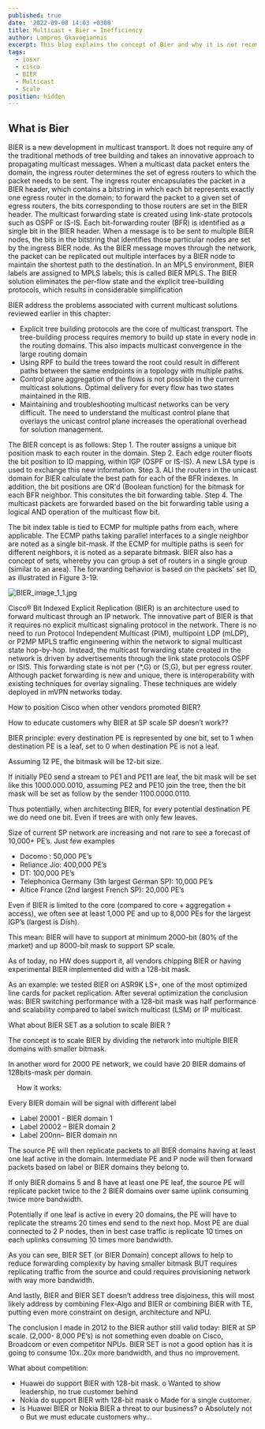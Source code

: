 ```yaml
---
published: true
date: '2022-09-08 14:03 +0300'
title: Multicast + Bier = Inefficiency
author: Lampros Gkavogiannis
excerpt: This blog explains the concept of Bier and why it is not recommended
tags:
  - iosxr
  - cisco
  - BIER
  - Multicast
  - Scale
position: hidden
---
```

## What is Bier

BIER is a new development in multicast transport. It does not require any of the traditional methods of tree building and takes an innovative approach to propagating multicast messages. When a multicast data packet enters the domain, the ingress router determines the set of egress routers to which the packet needs to be sent. The ingress router encapsulates the packet in a BIER header, which contains a bitstring in which each bit represents exactly one egress router in the domain; to forward the packet to a given set of egress routers, the bits corresponding to those routers are set in the BIER header. The multicast forwarding state is created using link-state protocols such as OSPF or IS-IS. Each bit-forwarding router (BFR) is identified as a single bit in the BIER header. When a message is to be sent to multiple BIER nodes, the bits in the bitstring that identifies those particular nodes are set by the ingress BIER node. As the BIER message moves through the network, the packet can be replicated out multiple interfaces by a BIER node to maintain the shortest path to the destination. In an MPLS environment, BIER labels are assigned to MPLS labels; this is called BIER MPLS. The BIER solution eliminates the per-flow state and the explicit tree-building protocols, which results in considerable simplification

BIER address the problems associated with current multicast solutions reviewed earlier in this chapter:
- Explicit tree building protocols are the core of multicast transport. The tree-building process requires memory to build up state in every node in the routing domains. This also impacts multicast convergence in the large routing domain
- Using RPF to build the trees toward the root could result in different paths between the same endpoints in a topology with multiple paths.
- Control plane aggregation of the flows is not possible in the current multicast solutions. Optimal delivery for every flow has two states maintained in the RIB.
- Maintaining and troubleshooting multicast networks can be very difficult. The need to understand the multicast control plane that overlays the unicast control plane increases the operational overhead for solution management.

The BIER concept is as follows:
Step 1. The router assigns a unique bit position mask to each router in the domain.
Step 2. Each edge router floots the bit position to ID mapping, within IGP (OSPF or IS-IS). A new LSA type is used to exchange this new information.
Step 3. ALl the routers in the unicast domain for BIER calculate the best path for each of the BFR indexes. In addition, the bit positions are OR'd (Boolean function) for the bitmask for each BFR neighbor. This consitutes the bit forwarding table.
Step 4. The multicast packets are forwarded based on the bit forwarding table using a logical AND operation of the multicast flow bit.

The bit index table is tied to ECMP for multiple paths from each, where applicable. The ECMP paths taking parallel interfaces to a single neighbor are noted as a single bit-mask. If the ECMP for multiple paths is seen for different neighbors, it is noted as a separate bitmask. BIER also has a concept of sets, whereby you can group a set of routers in a single group (similar to an area). The forwarding behavior is based on the packets' set ID, as illustrated in Figure 3-19.

![BIER_image_1_1.jpg]({{site.baseurl}}/images/BIER_image_1_1.jpg)


Cisco® Bit Indexed Explicit Replication (BIER) is an architecture used to forward multicast through an IP network. The innovative part of BIER is that it requires no explicit multicast signaling protocol in the network. There is no need to run Protocol Independent Multicast (PIM), multipoint LDP (mLDP), or P2MP MPLS traffic engineering within the network to signal multicast state hop-by-hop. Instead, the multicast forwarding state created in the network is driven by advertisements through the link state protocols OSPF or ISIS. This forwarding state is not per (*,G) or (S,G), but per egress router. Although packet forwarding is new and unique, there is interoperability with existing techniques for overlay signaling. These techniques are widely deployed in mVPN networks today.

How to position Cisco when other vendors promoted BIER? 

How to educate customers why BIER at SP scale SP doesn’t work??

BIER principle: every destination PE is represented by one bit, set to 1 when destination PE is a leaf, set to 0 when destination PE is not a leaf.

Assuming 12 PE, the bitmask will be 12-bit size. 

If initially PE0 send a stream to PE1 and PE11 are leaf, the bit mask will be set like this 1000.000.0010, assuming PE2 and PE10 join the tree, then the bit mask will be set as follow by the sender 1100.0000.0110.

Thus potentially, when architecting BIER, for every potential destination PE we do need one bit. Even if trees are with only few leaves.

Size of current SP network are increasing and not rare to see a forecast of 10,000+ PE’s. Just few examples
-	Docomo : 50,000 PE’s
-	Reliance Jio: 400,000 PE’s
-	DT: 100,000 PE’s
-	Telephonica Germany (3th largest German SP): 10,000 PE’s
-	Altice France (2nd largest French SP): 20,000 PE’s

Even if BIER is limited to the core (compared to core + aggregation + access), we often see at least 1,000 PE and up to 8,000 PEs for the largest IGP’s (largest is Dish).

This mean: BIER will have to support at minimum 2000-bit (80% of the market) and up 8000-bit mask to support SP scale. 

As of today, no HW does support it, all vendors chipping BIER or having experimental BIER implemented did with a 128-bit mask.

As an example: we tested BIER on ASR9K LS+, one of the most optimized line cards for packet replication. After several optimization the conclusion was: BIER switching performance with a 128-bit mask was half performance and scalability compared to label switch multicast (LSM) or IP multicast. 

What about BIER SET as a solution to scale BIER ?

The concept is to scale BIER by dividing the network into multiple BIER domains with smaller bitmask.

In another word for 2000 PE network, we could have 20 BIER domains of 128bits-mask per domain.

 
How it works: 

Every BIER domain will be signal with different label 
-	Label 20001 - BIER domain 1
-	Label 20002 – BIER domain 2
-	Label 200nn– BIER domain nn

The source PE will then replicate packets to all BIER domains having at least one leaf active in the domain. Intermediate PE and P node will then forward packets based on label or BIER domains they belong to.

If only BIER domains 5 and 8 have at least one PE leaf, the source PE will replicate packet twice to the 2 BIER domains over same uplink consuming twice more bandwidth.

Potentially if one leaf is active in every 20 domains, the PE will have to replicate the streams 20 times end send to the next hop. Most PE are dual connected to 2 P nodes, then in best case traffic is replicate 10 times on each uplinks consuming 10 times more bandwidth.

As you can see, BIER SET (or BIER Domain) concept allows to help to reduce forwarding complexity by having smaller bitmask BUT requires replicating traffic from the source and could requires provisioning network with way more bandwidth. 

And lastly, BIER and BIER SET doesn’t address tree disjoiness, this will most likely address by combining Flex-Algo and BIER or combining BIER with TE, putting even more constraint on design, architecture and NPU.

The conclusion I made in 2012 to the BIER author still valid today: BIER at SP scale. (2,000- 8,000 PE’s) is not something even doable on Cisco, Broadcom or even competitor NPUs. BIER SET is not a good option has it is going to consume 10x..20x more bandwidth, and thus no improvement.

What about competition:
-	Huawei do support BIER with 128-bit mask.
o	Wanted to show leadership, no true customer behind
-	Nokia do support BIER with 128-bit mask
o	Made for a single customer.
-	Is Huawei BIER or Nokia BIER a threat to our business?
o	Absolutely not
o	But we must educate customers why…

